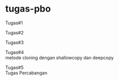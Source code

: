 # tugas-pbo

Tugas#1 </br>

Tugas#2 </br>

Tugas#3 </br>

Tugas#4 </br>
metode cloning dengan shallowcopy dan deepcopy

Tugas#5 </br>
Tugas Percabangan
